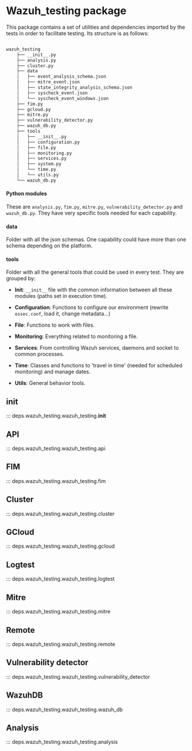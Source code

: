 
# Wazuh_testing package

This package contains a set of utilities and dependencies imported by the tests in order to facilitate testing. Its
structure is as follows:

```bash

wazuh_testing
    ├── __init__.py
    ├── analysis.py
    ├── cluster.py
    ├── data
    │   ├── event_analysis_schema.json
    │   ├── mitre_event.json
    │   ├── state_integrity_analysis_schema.json
    │   ├── syscheck_event.json
    │   └── syscheck_event_windows.json
    ├── fim.py
    ├── gcloud.py
    ├── mitre.py
    ├── vulnerability_detector.py
    ├── wazuh_db.py
    ├── tools
    │   ├── __init__.py
    │   ├── configuration.py
    │   ├── file.py
    │   ├── monitoring.py
    │   ├── services.py
    │   ├── system.py
    │   └── time.py
    │   └── utils.py
    └── wazuh_db.py
```

#### Python modules

These are `analysis.py`, `fim.py`, `mitre.py`, `vulnerability_detector.py` and `wazuh_db.py`. They have very specific
tools needed for each capability.

#### data

Folder with all the json schemas. One capability could have more than one schema depending on the platform.

#### tools

Folder with all the general tools that could be used in every test. They are grouped by:

- **Init**: `__init__` file with the common information between all these modules (paths set in execution time).

- **Configuration**:  Functions to configure our environment (rewrite `ossec.conf`, load it, change metadata...)

- **File**: Functions to work with files.

- **Monitoring**: Everything related to monitoring a file.

- **Services**: From controlling Wazuh services, daemons and socket to common processes.

- **Time**: Classes and functions to 'travel in time' (needed for scheduled monitoring) and manage dates.

- **Utils**: General behavior tools.


## __init__

::: deps.wazuh_testing.wazuh_testing.__init__


## API

::: deps.wazuh_testing.wazuh_testing.api

## FIM

::: deps.wazuh_testing.wazuh_testing.fim

## Cluster

::: deps.wazuh_testing.wazuh_testing.cluster

## GCloud

::: deps.wazuh_testing.wazuh_testing.gcloud

## Logtest

::: deps.wazuh_testing.wazuh_testing.logtest

## Mitre

::: deps.wazuh_testing.wazuh_testing.mitre

## Remote

::: deps.wazuh_testing.wazuh_testing.remote

## Vulnerability detector

::: deps.wazuh_testing.wazuh_testing.vulnerability_detector

## WazuhDB

::: deps.wazuh_testing.wazuh_testing.wazuh_db

## Analysis

::: deps.wazuh_testing.wazuh_testing.analysis